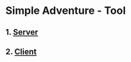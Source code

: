 # Simple Adventure - Tool

## 1. [Server](./simple-adventure-tool-backend/README.md)

## 2. [Client](./simple-adventure-tool-frontend/README.md)
